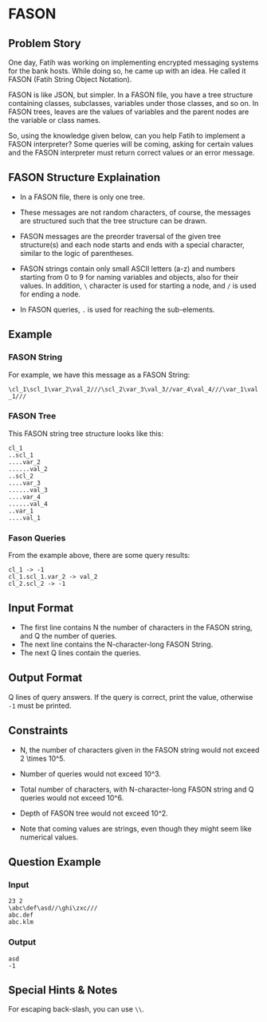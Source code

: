 # FASON

## Problem Story

One day, Fatih was working on implementing encrypted messaging systems for the bank hosts. While doing so, he came up with an idea. He called it FASON (Fatih String Object Notation).

FASON is like JSON, but simpler. In a FASON file, you have a tree structure containing classes, subclasses, variables under those classes, and so on. In FASON trees, leaves are the values of variables and the parent nodes are the variable or class names.

So, using the knowledge given below, can you help Fatih to implement a FASON interpreter? Some queries will be coming, asking for certain values and the FASON interpreter must return correct values or an error message.


## FASON Structure Explaination

* In a FASON file, there is only one tree.

* These messages are not random characters, of course, the messages are structured such that the tree structure can be drawn.

* FASON messages are the preorder traversal of the given tree structure(s) and each node starts and ends with a special character, similar to the logic of parentheses.

* FASON strings contain only small ASCII letters (a-z) and numbers starting from 0 to 9 for naming variables and objects, also for their values. In addition, ``\`` character is used for starting a node, and ``/`` is used for ending a node. 

* In FASON queries, ``.`` is used for reaching the sub-elements.

## Example

### FASON String

For example, we have this message as a FASON String: 

``\cl_1\scl_1\var_2\val_2///\scl_2\var_3\val_3//var_4\val_4///\var_1\val_1///``

### FASON Tree

This FASON string tree structure looks like this:

```
cl_1
..scl_1
....var_2
......val_2
..scl_2
....var_3
......val_3
....var_4
......val_4
..var_1
....val_1

```

### Fason Queries

From the example above, there are some query results:

```
cl_1 -> -1
cl_1.scl_1.var_2 -> val_2
cl_2.scl_2 -> -1
```

## Input Format

* The first line contains N the number of characters in the FASON string, and Q the number of queries.
* The next line contains the N-character-long FASON String.
* The next Q lines contain the queries.

## Output Format

Q lines of query answers. If the query is correct, print the value, otherwise ``-1`` must be printed.

## Constraints

* N, the number of characters given in the FASON string would not exceed 2 \times 10^5.

* Number of queries would not exceed 10^3.

* Total number of characters, with N-character-long FASON string and Q queries would not exceed 10^6.

* Depth of FASON tree would not exceed 10^2.

* Note that coming values are strings, even though they might seem like numerical values.

## Question Example

### Input

```
23 2
\abc\def\asd//\ghi\zxc///
abc.def
abc.klm
```

### Output

```
asd
-1
```

## Special Hints & Notes

For escaping back-slash, you can use ``\\``.
